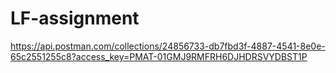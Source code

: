 # LF-assignment

https://api.postman.com/collections/24856733-db7fbd3f-4887-4541-8e0e-65c2551255c8?access_key=PMAT-01GMJ9RMFRH6DJHDRSVYDBST1P
